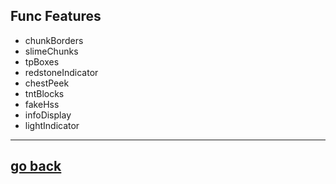 ## Func Features

- chunkBorders
- slimeChunks
- tpBoxes
- redstoneIndicator
- chestPeek
- tntBlocks
- fakeHss
- infoDisplay
- lightIndicator

---

## [go back](/docs/guide.md)